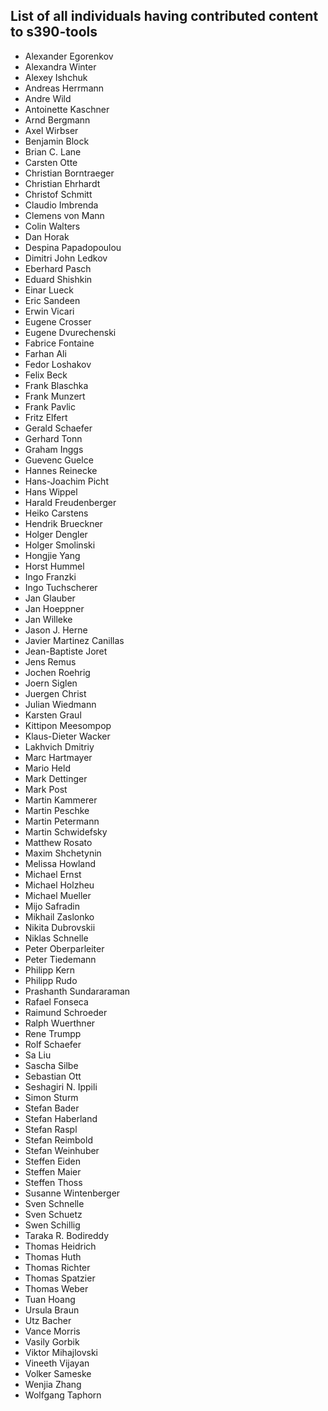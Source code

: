 List of all individuals having contributed content to s390-tools
----------------------------------------------------------------

- Alexander Egorenkov
- Alexandra Winter
- Alexey Ishchuk
- Andreas Herrmann
- Andre Wild
- Antoinette Kaschner
- Arnd Bergmann
- Axel Wirbser
- Benjamin Block
- Brian C. Lane
- Carsten Otte
- Christian Borntraeger
- Christian Ehrhardt
- Christof Schmitt
- Claudio Imbrenda
- Clemens von Mann
- Colin Walters
- Dan Horak
- Despina Papadopoulou
- Dimitri John Ledkov
- Eberhard Pasch
- Eduard Shishkin
- Einar Lueck
- Eric Sandeen
- Erwin Vicari
- Eugene Crosser
- Eugene Dvurechenski
- Fabrice Fontaine
- Farhan Ali
- Fedor Loshakov
- Felix Beck
- Frank Blaschka
- Frank Munzert
- Frank Pavlic
- Fritz Elfert
- Gerald Schaefer
- Gerhard Tonn
- Graham Inggs
- Guevenc Guelce
- Hannes Reinecke
- Hans-Joachim Picht
- Hans Wippel
- Harald Freudenberger
- Heiko Carstens
- Hendrik Brueckner
- Holger Dengler
- Holger Smolinski
- Hongjie Yang
- Horst Hummel
- Ingo Franzki
- Ingo Tuchscherer
- Jan Glauber
- Jan Hoeppner
- Jan Willeke
- Jason J. Herne
- Javier Martinez Canillas
- Jean-Baptiste Joret
- Jens Remus
- Jochen Roehrig
- Joern Siglen
- Juergen Christ
- Julian Wiedmann
- Karsten Graul
- Kittipon Meesompop
- Klaus-Dieter Wacker
- Lakhvich Dmitriy
- Marc Hartmayer
- Mario Held
- Mark Dettinger
- Mark Post
- Martin Kammerer
- Martin Peschke
- Martin Petermann
- Martin Schwidefsky
- Matthew Rosato
- Maxim Shchetynin
- Melissa Howland
- Michael Ernst
- Michael Holzheu
- Michael Mueller
- Mijo Safradin
- Mikhail Zaslonko
- Nikita Dubrovskii
- Niklas Schnelle
- Peter Oberparleiter
- Peter Tiedemann
- Philipp Kern
- Philipp Rudo
- Prashanth Sundararaman
- Rafael Fonseca
- Raimund Schroeder
- Ralph Wuerthner
- Rene Trumpp
- Rolf Schaefer
- Sa Liu
- Sascha Silbe
- Sebastian Ott
- Seshagiri N. Ippili
- Simon Sturm
- Stefan Bader
- Stefan Haberland
- Stefan Raspl
- Stefan Reimbold
- Stefan Weinhuber
- Steffen Eiden
- Steffen Maier
- Steffen Thoss
- Susanne Wintenberger
- Sven Schnelle
- Sven Schuetz
- Swen Schillig
- Taraka R. Bodireddy
- Thomas Heidrich
- Thomas Huth
- Thomas Richter
- Thomas Spatzier
- Thomas Weber
- Tuan Hoang
- Ursula Braun
- Utz Bacher
- Vance Morris
- Vasily Gorbik
- Viktor Mihajlovski
- Vineeth Vijayan
- Volker Sameske
- Wenjia Zhang
- Wolfgang Taphorn
